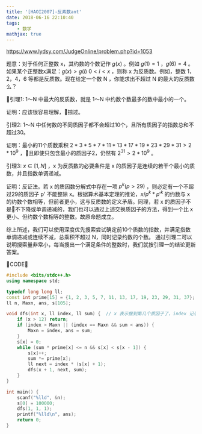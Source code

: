 ```yaml
---
title: '[HAOI2007]-反素数ant'
date: 2018-06-16 22:10:40
tags: 
    - 数学
mathjax: true
---
```


https://www.lydsy.com/JudgeOnline/problem.php?id=1053

题意：对于任何正整数 x，其约数的个数记作 $g(x)$ 。例如 $g(1)=1$ ，$g(6)=4$ 。如果某个正整数x满足：$g(x) > g(i)$ $0 < i < x$ ，则称 x 为反质数。例如，整数 1，2，4，6 等都是反质数。现在给定一个数 N ，你能求出不超过 N 的最大的反质数么？

引理1: 1～N 中最大的反质数，就是 1～N 中约数个数最多的数中最小的一个。

证明：应该很容易理解，掠过。

引理2: 1～N 中任何数的不同质因子都不会超过10个，且所有质因子的指数总和不超过30。

证明：最小的11个质数乘积 $2 * 3 * 5 * 7 * 11 * 13 * 17 * 19 * 23 * 29 * 31 > 2 * 10^9$ ，且即使只包含最小的质因子2，仍然有 $2^{31} > 2 * 10^9$ 。

引理3: $x \in [1, N]$ ，x 为反质数的必要条件是 x 的质因子是连续的若干个最小的质数，并且指数单调递减。

证明：反证法。若 x 的质因数分解式中存在一项 $p^k (p > 29)$ ，则必定有一个不超过29的质因子 p' 不能整除 x。根据算术基本定理的推论，$x / p^k * p'^k$ 的约数与 x 的约数个数相等，但前者更小，这与反质数的定义矛盾。同理，若 x 的质因子不是不下降或单调递减的，我们也可以通过上述交换质因子的方法，得到一个比 x 更小、但约数个数相等的整数。故原命题成立。

综上所述，我们可以使用深度优先搜索尝试确定前10个质数的指数，并满足指数单调递减或连续不减，总乘积不超过 N，同时记录约数的个数。
通过引理二可以说明搜索量非常小，每当搜出一个满足条件的整数时，我们就按引理一的结论更新答案。

CODE：
``` c++
#include <bits/stdc++.h>
using namespace std;

typedef long long ll;
const int prime[15] = {1, 2, 3, 5, 7, 11, 13, 17, 19, 23, 29, 31, 37};
ll n, Maxn, ans, s[105];

void dfs(int x, ll index, ll sum) {  // x 表示搜到第几个质因子了，index 记录指数之和，sum 记录总乘积
    if (x > 12) return;
    if (index > Maxn || (index == Maxn && sum < ans)) {
        Maxn = index, ans = sum;
    }
    s[x] = 0;
    while (sum * prime[x] <= n && s[x] < s[x - 1]) {
        s[x]++;
        sum *= prime[x];
        ll next = index * (s[x] + 1);
        dfs(x + 1, next, sum);
    }
}

int main() {
    scanf("%lld", &n);
    s[0] = 100000;
    dfs(1, 1, 1);
    printf("%lld\n", ans);
    return 0;
}
```